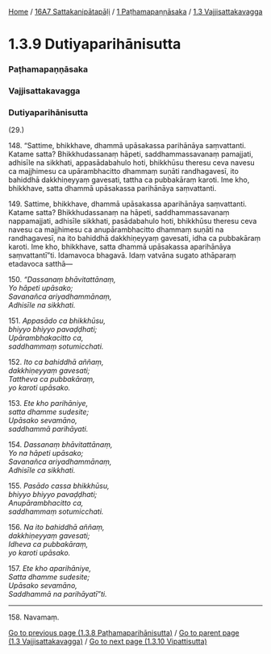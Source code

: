 
[Home](/) / [16A7 Sattakanipātapāḷi](../../../16A7.md) / [1 Paṭhamapaṇṇāsaka](../../1.md) / [1.3 Vajjisattakavagga](../1.3.md)

# 1.3.9 Dutiyaparihānisutta

### Paṭhamapaṇṇāsaka

### Vajjisattakavagga

### Dutiyaparihānisutta

(29.)

148\. “Sattime, bhikkhave, dhammā upāsakassa parihānāya saṃvattanti. Katame satta? Bhikkhudassanaṃ hāpeti, saddhammassavanaṃ pamajjati, adhisīle na sikkhati, appasādabahulo hoti, bhikkhūsu theresu ceva navesu ca majjhimesu ca upārambhacitto dhammaṃ suṇāti randhagavesī, ito bahiddhā dakkhiṇeyyaṃ gavesati, tattha ca pubbakāraṃ karoti. Ime kho, bhikkhave, satta dhammā upāsakassa parihānāya saṃvattanti.

149\. Sattime, bhikkhave, dhammā upāsakassa aparihānāya saṃvattanti. Katame satta? Bhikkhudassanaṃ na hāpeti, saddhammassavanaṃ nappamajjati, adhisīle sikkhati, pasādabahulo hoti, bhikkhūsu theresu ceva navesu ca majjhimesu ca anupārambhacitto dhammaṃ suṇāti na randhagavesī, na ito bahiddhā dakkhiṇeyyaṃ gavesati, idha ca pubbakāraṃ karoti. Ime kho, bhikkhave, satta dhammā upāsakassa aparihānāya saṃvattantī”ti. Idamavoca bhagavā. Idaṃ vatvāna sugato athāparaṃ etadavoca satthā—

150\. _“Dassanaṃ bhāvitattānaṃ,_  
_Yo hāpeti upāsako;_  
_Savanañca ariyadhammānaṃ,_  
_Adhisīle na sikkhati._  


151\. _Appasādo ca bhikkhūsu,_  
_bhiyyo bhiyyo pavaḍḍhati;_  
_Upārambhakacitto ca,_  
_saddhammaṃ sotumicchati._  


152\. _Ito ca bahiddhā aññaṃ,_  
_dakkhiṇeyyaṃ gavesati;_  
_Tattheva ca pubbakāraṃ,_  
_yo karoti upāsako._  


153\. _Ete kho parihāniye,_  
_satta dhamme sudesite;_  
_Upāsako sevamāno,_  
_saddhammā parihāyati._  


154\. _Dassanaṃ bhāvitattānaṃ,_  
_Yo na hāpeti upāsako;_  
_Savanañca ariyadhammānaṃ,_  
_Adhisīle ca sikkhati._  


155\. _Pasādo cassa bhikkhūsu,_  
_bhiyyo bhiyyo pavaḍḍhati;_  
_Anupārambhacitto ca,_  
_saddhammaṃ sotumicchati._  


156\. _Na ito bahiddhā aññaṃ,_  
_dakkhiṇeyyaṃ gavesati;_  
_Idheva ca pubbakāraṃ,_  
_yo karoti upāsako._  


157\. _Ete kho aparihāniye,_  
_Satta dhamme sudesite;_  
_Upāsako sevamāno,_  
_Saddhammā na parihāyatī”ti._  


---

158\. Navamaṃ.



[Go to previous page (1.3.8 Paṭhamaparihānisutta)](1.3.8.md) / [Go to parent page (1.3 Vajjisattakavagga)](../1.3.md) / [Go to next page (1.3.10 Vipattisutta)](1.3.10.md)


